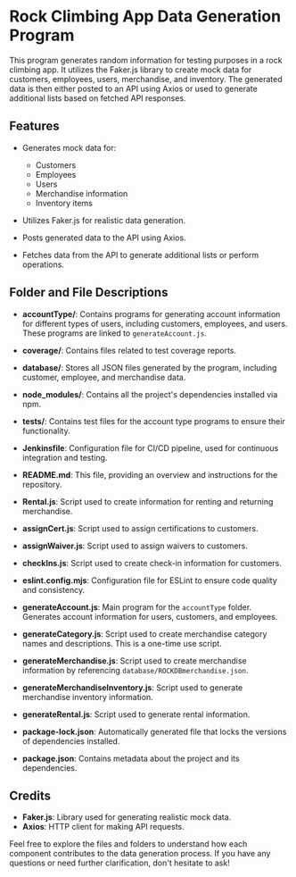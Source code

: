 # Rock Climbing App Data Generation Program

This program generates random information for testing purposes in a rock climbing app. It utilizes the Faker.js library to create mock data for customers, employees, users, merchandise, and inventory. The generated data is then either posted to an API using Axios or used to generate additional lists based on fetched API responses.

## Features

- Generates mock data for:
  - Customers
  - Employees
  - Users
  - Merchandise information
  - Inventory items

- Utilizes Faker.js for realistic data generation.
- Posts generated data to the API using Axios.
- Fetches data from the API to generate additional lists or perform operations.

## Folder and File Descriptions

- **accountType/**: Contains programs for generating account information for different types of users, including customers, employees, and users. These programs are linked to `generateAccount.js`.

- **coverage/**: Contains files related to test coverage reports.

- **database/**: Stores all JSON files generated by the program, including customer, employee, and merchandise data.

- **node_modules/**: Contains all the project's dependencies installed via npm.

- **tests/**: Contains test files for the account type programs to ensure their functionality.

- **Jenkinsfile**: Configuration file for CI/CD pipeline, used for continuous integration and testing.

- **README.md**: This file, providing an overview and instructions for the repository.

- **Rental.js**: Script used to create information for renting and returning merchandise.

- **assignCert.js**: Script used to assign certifications to customers.

- **assignWaiver.js**: Script used to assign waivers to customers.

- **checkIns.js**: Script used to create check-in information for customers.

- **eslint.config.mjs**: Configuration file for ESLint to ensure code quality and consistency.

- **generateAccount.js**: Main program for the `accountType` folder. Generates account information for users, customers, and employees.

- **generateCategory.js**: Script used to create merchandise category names and descriptions. This is a one-time use script.

- **generateMerchandise.js**: Script used to create merchandise information by referencing `database/ROCKDBmerchandise.json`.

- **generateMerchandiseInventory.js**: Script used to generate merchandise inventory information.

- **generateRental.js**: Script used to generate rental information.

- **package-lock.json**: Automatically generated file that locks the versions of dependencies installed.

- **package.json**: Contains metadata about the project and its dependencies.

## Credits

- **Faker.js**: Library used for generating realistic mock data.
- **Axios**: HTTP client for making API requests.

Feel free to explore the files and folders to understand how each component contributes to the data generation process. If you have any questions or need further clarification, don't hesitate to ask!

